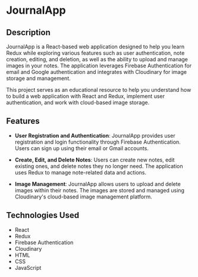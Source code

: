 # JournalApp

## Description

JournalApp is a React-based web application designed to help you learn Redux while exploring various features such as user authentication, note creation, editing, and deletion, as well as the ability to upload and manage images in your notes. The application leverages Firebase Authentication for email and Google authentication and integrates with Cloudinary for image storage and management.

This project serves as an educational resource to help you understand how to build a web application with React and Redux, implement user authentication, and work with cloud-based image storage.

## Features

- **User Registration and Authentication**: JournalApp provides user registration and login functionality through Firebase Authentication. Users can sign up using their email or Gmail accounts.

- **Create, Edit, and Delete Notes**: Users can create new notes, edit existing ones, and delete notes they no longer need. The application uses Redux to manage note-related data and actions.

- **Image Management**: JournalApp allows users to upload and delete images within their notes. The images are stored and managed using Cloudinary's cloud-based image management platform.

## Technologies Used

- React
- Redux
- Firebase Authentication
- Cloudinary
- HTML
- CSS
- JavaScript